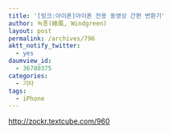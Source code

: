 ```yaml
---
title: '[링크:아이폰]아이폰 전용 동영상 간편 변환기'
author: 녹풍(綠風, Windgreen)
layout: post
permalink: /archives/796
aktt_notify_twitter:
  - yes
daumview_id:
  - 36780375
categories:
  - 기타
tags:
  - iPhone
---
```

<a href="http://zockr.textcube.com/960" target="_blank">http://zockr.textcube.com/960</a>